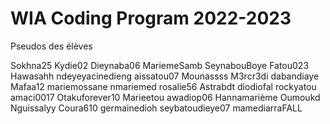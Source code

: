 # WIA Coding Program 2022-2023

Pseudos des élèves

Sokhna25
Kydie02
Dieynaba06
MariemeSamb
SeynabouBoye
Fatou023
Hawasahh
ndeyeyacinedieng
aissatou07
Mounassss
M3rcr3di
dabandiaye
Mafaa12
mariemossane
nmariemed
rosalie56
Astrabdt
diodiofal
rockyatou
amaci0017
Otakuforever10
Marieetou
awadiop06
Hannamarième
Oumoukd
Nguissalyy
Coura610
germainedioh
seybatoudieye07
mamediarraFALL

